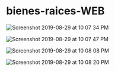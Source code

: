 # bienes-raices-WEB

![Screenshot 2019-08-29 at 10 07 34 PM](https://user-images.githubusercontent.com/46875264/63990593-2e353200-caaa-11e9-811b-d02a9e926cc3.png)

![Screenshot 2019-08-29 at 10 07 47 PM](https://user-images.githubusercontent.com/46875264/63990760-d1864700-caaa-11e9-8923-9e7c8f917c7c.png)

![Screenshot 2019-08-29 at 10 08 08 PM](https://user-images.githubusercontent.com/46875264/63992566-1366bb80-cab2-11e9-887f-26aabf4ce769.png)

![Screenshot 2019-08-29 at 10 08 20 PM](https://user-images.githubusercontent.com/46875264/63994264-a5be8d80-cab9-11e9-9535-db5044f1e481.png)

